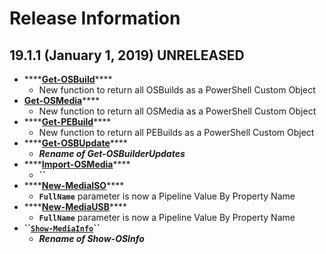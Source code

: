 # Release Information

## 19.1.1 \(January 1, 2019\) UNRELEASED

* \*\*\*\*[**Get-OSBuild**](../docs/functions/osbuild/get-osbuild.md)\*\*\*\*
  * New function to return all OSBuilds as a PowerShell Custom Object
* [**Get-OSMedia**](../docs/functions/osmedia/get-osmedia.md)\*\*\*\*
  * New function to return all OSMedia as a PowerShell Custom Object
* \*\*\*\*[**Get-PEBuild**](../docs/functions/pebuild/get-pebuild.md)\*\*\*\*
  * New function to return all PEBuilds as a PowerShell Custom Object
* \*\*\*\*[**Get-OSBUpdate**](../docs/functions/updates/get-osbupdate.md)\*\*\*\*
  * _**Rename of Get-OSBuilderUpdates**_
* \*\*\*\*[**Import-OSMedia**](../docs/functions/osmedia/import-osmedia.md)\*\*\*\*
  * **\`\`**
* \*\*\*\*[**New-MediaISO**](../docs/functions/media/new-mediaiso.md)\*\*\*\*
  * **`FullName`** parameter is now a Pipeline Value By Property Name 
* \*\*\*\*[**New-MediaUSB**](../docs/functions/media/new-mediausb.md)\*\*\*\*
  * **`FullName`** parameter is now a Pipeline Value By Property Name
* **\`\`**[**`Show-MediaInfo`**](../docs/functions/media/show-mediainfo.md)**\`\`**
  * _**Rename of Show-OSInfo**_



